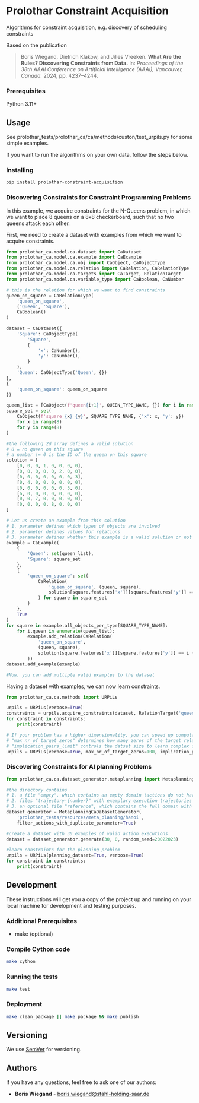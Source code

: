 # Prolothar Constraint Acquisition

Algorithms for constraint acquisition, e.g. discovery of scheduling constraints

Based on the publication
> Boris Wiegand, Dietrich Klakow, and Jilles Vreeken.
> **What Are the Rules? Discovering Constraints from Data.**
> In: *Proceedings of the 38th AAAI Conference on Artificial Intelligence (AAAI), Vancouver, Canada.* 2024, pp. 4237–4244.

### Prerequisites

Python 3.11+

## Usage

See prolothar_tests/prolothar_ca/ca/methods/custon/test_urpils.py for some simple examples.

If you want to run the algorithms on your own data, follow the steps below.

### Installing

```bash
pip install prolothar-constraint-acquisition
```

### Discovering Constraints for Constraint Programming Problems

In this example, we acquire constraints for the N-Queens problem,
in which we want to place 8 queens on a 8x8 checkerboard, such that no two queens attack each other.

First, we need to create a dataset with examples from which we want to acquire constraints.

```python
from prolothar_ca.model.ca.dataset import CaDataset
from prolothar_ca.model.ca.example import CaExample
from prolothar_ca.model.ca.obj import CaObject, CaObjectType
from prolothar_ca.model.ca.relation import CaRelation, CaRelationType
from prolothar_ca.model.ca.targets import CaTarget, RelationTarget
from prolothar_ca.model.ca.variable_type import CaBoolean, CaNumber

# this is the relation for which we want to find constraints
queen_on_square = CaRelationType(
    'queen_on_square',
    ('Queen', 'Square'),
    CaBoolean()
)

dataset = CaDataset({
    'Square': CaObjectType(
        'Square',
        {
            'x': CaNumber(),
            'y': CaNumber(),
        }
    ),
    'Queen': CaObjectType('Queen', {})
},
{
    'queen_on_square': queen_on_square
})

queen_list = [CaObject(f'queen{i+1}', QUEEN_TYPE_NAME, {}) for i in range(8)]
square_set = set(
    CaObject(f'square_{x}_{y}', SQUARE_TYPE_NAME, {'x': x, 'y': y})
    for x in range(8)
    for y in range(8)
)

#the following 2d array defines a valid solution
# 0 = no queen on this square
# a number != 0 is the ID of the queen on this square
solution = [
    [0, 0, 0, 1, 0, 0, 0, 0],
    [0, 0, 0, 0, 0, 2, 0, 0],
    [0, 0, 0, 0, 0, 0, 0, 3],
    [0, 4, 0, 0, 0, 0, 0, 0],
    [0, 0, 0, 0, 0, 0, 5, 0],
    [6, 0, 0, 0, 0, 0, 0, 0],
    [0, 0, 7, 0, 0, 0, 0, 0],
    [0, 0, 0, 0, 8, 0, 0, 0]
]

# Let us create an example from this solution
# 1. parameter defines which types of objects are involved
# 2. parameter defines values for relations
# 3. parameter defines whether this example is a valid solution or not
example = CaExample(
    {
        'Queen': set(queen_list),
        'Square': square_set
    },
    {
        'queen_on_square': set(
            CaRelation(
                'queen_on_square', (queen, square),
                solution[square.features['x']][square.features['y']] == i+1
            ) for square in square_set
        )
    },
    True
)
for square in example.all_objects_per_type[SQUARE_TYPE_NAME]:
    for i,queen in enumerate(queen_list):
        example.add_relation(CaRelation(
            'queen_on_square',
            (queen, square),
            solution[square.features['x']][square.features['y']] == i + 1
        ))
dataset.add_example(example)

#Now, you can add multiple valid examples to the dataset
```

Having a dataset with examples, we can now learn constraints.

```python
from prolothar_ca.ca.methods import URPiLs

urpils = URPiLs(verbose=True)
constraints = urpils.acquire_constraints(dataset, RelationTarget('queen_on_square'))
for constraint in constraints:
    print(constraint)

# If your problem has a higher dimensionality, you can speed up computations by activating sampling (can reduce accuracy):
# "max_nr_of_target_zeros" determines how many zeros of the target relation are used to compute the MDL score (we had good results with 50-100)
# "implication_pairs_limit" controls the datset size to learn complex constraints (we had good results 1000). set it to 0 to turn off search for complex constraints.
urpils = URPiLs(verbose=True, max_nr_of_target_zeros=100, implication_pairs_limit=1000)
```

### Discovering Constraints for AI planning Problems

```python
from prolothar_ca.ca.dataset_generator.metaplanning import MetaplanningCaDatasetGenerator

#the directory contains
# 1. a file "empty", which contains an empty domain (actions do not have defined effects or preconditions)
# 2. files "trajectory-{number}" with exemplary execution trajectories (states and action executions)
# 3. an optional file "reference", which contains the full domain with preconditions and effects (only necessary if you want to generate negative examples or additional positive examples)
dataset_generator = MetaplanningCaDatasetGenerator(
    'prolothar_tests/resources/meta_planning/hanoi',
    filter_actions_with_duplicate_parameter=True)

#create a dataset with 30 examples of valid action executions
dataset = dataset_generator.generate(30, 0, random_seed=20022023)

#learn constraints for the planning problem
urpils = URPiLs(planning_dataset=True, verbose=True)
for constraint in constraints:
    print(constraint)
```

## Development

These instructions will get you a copy of the project up and running on your local machine for development and testing purposes.

### Additional Prerequisites
- make (optional)

### Compile Cython code

```bash
make cython
```

### Running the tests

```bash
make test
```

### Deployment

```bash
make clean_package || make package && make publish
```

## Versioning

We use [SemVer](http://semver.org/) for versioning.

## Authors

If you have any questions, feel free to ask one of our authors:

* **Boris Wiegand** - boris.wiegand@stahl-holding-saar.de

